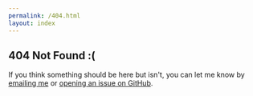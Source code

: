 ```yaml
---
permalink: /404.html
layout: index
---
```


## 404 Not Found :(

If you think something should be here but isn't, you can let me know by [emailing me](mailto:ross@pen.mn) or [opening an issue on GitHub](http://github.com/penman/penman.github.io/issues/new).
